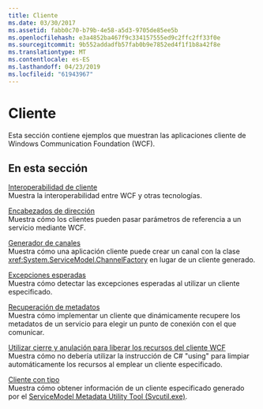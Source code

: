```yaml
---
title: Cliente
ms.date: 03/30/2017
ms.assetid: fabb0c70-b79b-4e58-a5d3-9705de85ee5b
ms.openlocfilehash: e3a4852ba467f9c334157555ed9c2ffc2ff33f0e
ms.sourcegitcommit: 9b552addadfb57fab0b9e7852ed4f1f1b8a42f8e
ms.translationtype: MT
ms.contentlocale: es-ES
ms.lasthandoff: 04/23/2019
ms.locfileid: "61943967"
---
```

# <a name="client"></a>Cliente
Esta sección contiene ejemplos que muestran las aplicaciones cliente de Windows Communication Foundation (WCF).  
  
## <a name="in-this-section"></a>En esta sección  
 [Interoperabilidad de cliente](../../../../docs/framework/wcf/samples/client-interoperability.md)  
 Muestra la interoperabilidad entre WCF y otras tecnologías.  
  
 [Encabezados de dirección](../../../../docs/framework/wcf/samples/address-headers.md)  
 Muestra cómo los clientes pueden pasar parámetros de referencia a un servicio mediante WCF.  
  
 [Generador de canales](../../../../docs/framework/wcf/samples/channel-factory.md)  
 Muestra cómo una aplicación cliente puede crear un canal con la clase <xref:System.ServiceModel.ChannelFactory> en lugar de un cliente generado.  
  
 [Excepciones esperadas](../../../../docs/framework/wcf/samples/expected-exceptions.md)  
 Muestra cómo detectar las excepciones esperadas al utilizar un cliente especificado.  
  
 [Recuperación de metadatos](../../../../docs/framework/wcf/samples/retrieve-metadata.md)  
 Muestra cómo implementar un cliente que dinámicamente recupere los metadatos de un servicio para elegir un punto de conexión con el que comunicar.  
  
 [Utilizar cierre y anulación para liberar los recursos del cliente WCF](../../../../docs/framework/wcf/samples/use-close-abort-release-wcf-client-resources.md)  
 Muestra cómo no debería utilizar la instrucción de C# "using" para limpiar automáticamente los recursos al emplear un cliente especificado.  
  
 [Cliente con tipo](../../../../docs/framework/wcf/samples/typed-client.md)  
 Muestra cómo obtener información de un cliente especificado generado por el [ServiceModel Metadata Utility Tool (Svcutil.exe)](../../../../docs/framework/wcf/servicemodel-metadata-utility-tool-svcutil-exe.md).
